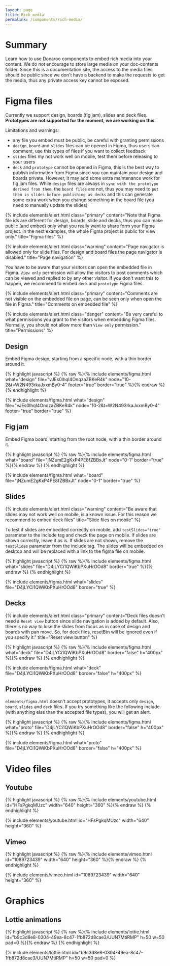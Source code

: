 ```yaml
---
layout: page
title: Rich media
permalink: /components/rich-media/
---
```


# Summary
Learn how to use Docaroo components to embed rich media into your content. We do not encourage to store large media on your doc-contents folder. Since this is a documentation site, the access to the media files should be public since we don't have a backend to make the requests to get the media, thus any private access key cannot be exposed. 

# Figma files
Currently we support design, boards (fig jam), slides and deck files. **Prototypes are not supported for the moment, we are working on this.**

Limitations and warnings:
- any file you embed must be public, be careful with granting permissions
- `design`, `board` and `slides` files can be opened in Figma, thus users can comment, use this types of files if you want to collect feedback
- `slides` files my not work well on mobile, test them before releasing to your users
- `deck` and `prototype` cannot be opened in Figma, this is the best way to publish information from Figma since you can maintain your design and boards private. However, it may add some extra maintenance work for fig jam files. While `design` files are always in `sync with the prototype derived from them`, the `board files` are not, thus you may need to `put them in slides before publishing as decks` and this can generate some extra work when you change something in the board file (you need to manually update the slides)

{% include elements/alert.html class="primary" content="Note that Figma file ids are different for design, boards, slide and decks, thus you can make public (and embed) only what you really want to share form your Figma project. In the next examples, the whole Figma project is public for view only." title="Figma files" %}

{% include elements/alert.html class="warning" content="Page navigator is allowed only for slide files. For design and board files the page navigator is disabled." title="Page navigation" %}

You have to be aware that your visitors can open the embedded file in Figma. `View only` permission will allow the visitors to post comments which can be viewed and replied to by any other visitor. If you don't want this to happen, we recommend to embed `deck` and `prototype` Figma files.

{% include elements/alert.html class="primary" content="Comments are not visible on the embedded file on page, can be seen only when open the file in Figma." title="Comments on embedded file" %}

{% include elements/alert.html class="danger" content="Be very careful to what permissions you grant to the visitors when embedding Figma files. Normally, you should not allow more than `View only` permission." title="Permissions" %}

## Design
Embed Figma design, starting from a specific node, with a thin border around it.

{% highlight javascript %}
{% raw %}{% include elements/figma.html what="design" file="vJEs0lhqI4OnqzaZBKeR4k" node="10-2&t=W2N493rkaJxxmBy0-4" footer="true" border="true" %}{% endraw %}
{% endhighlight %}

{% include elements/figma.html what="design" file="vJEs0lhqI4OnqzaZBKeR4k" node="10-2&t=W2N493rkaJxxmBy0-4" footer="true" border="true" %}

## Fig jam
Embed Figma board, starting from the root node, with a thin border around it.

{% highlight javascript %}
{% raw %}{% include elements/figma.html what="board" file="jNZumE2gKxP4PE8fZBBxJt" node="0-1" border="true" %}{% endraw %}
{% endhighlight %}

{% include elements/figma.html what="board" file="jNZumE2gKxP4PE8fZBBxJt" node="0-1" border="true" %}

## Slides
{% include elements/alert.html class="warning" content="Be aware that slides may not work well on mobile, is a known issue. For this reason we recommend to embed deck files" title="Slide files on mobile" %}

To test if slides are embedded correctly on mobile, add `testSlides="true"` parameter to the include tag and check the page on mobile. If slides are shown correctly, leave it as is. If slides are not shown, remove the `testSlides` parameter from the include tag. The slides will be embedded on desktop and will be replaced with a link to the figma file on mobile.

{% highlight javascript %}
{% raw %}{% include elements/figma.html what="slides" file="D4jLYCi1QWiKbPXuHrOOd8" border="true" %}{% endraw %}
{% endhighlight %}

{% include elements/figma.html what="slides" file="D4jLYCi1QWiKbPXuHrOOd8" border="true" %}

## Decks

{% include elements/alert.html class="primary" content="Deck files doesn't need a `Reset view` button since slide navigation is added by default. Also, there is no way to lose the slides from focus as in case of design and boards with pan move. So, for deck files, resetBtn will be ignored even if you specify it." title="Reset view button" %}

{% highlight javascript %}
{% raw %}{% include elements/figma.html what="deck" file="D4jLYCi1QWiKbPXuHrOOd8" border="false" h="400px" %}{% endraw %}
{% endhighlight %}

{% include elements/figma.html what="deck" file="D4jLYCi1QWiKbPXuHrOOd8" border="false" h="400px" %}

## Prototypes

`elements/figma.html` doesn't accept prototypes, it accepts only `design`, `board`, `slides` and `deck` files. If you try something like the following include (with anything else than the accepted file types), you will get an alert.

{% highlight javascript %}
{% raw %}{% include elements/figma.html what="proto" file="D4jLYCi1QWiKbPXuHrOOd8" border="false" h="400px" %}{% endraw %}
{% endhighlight %}

{% include elements/figma.html what="proto" file="D4jLYCi1QWiKbPXuHrOOd8" border="false" h="400px" %}

# Video files
## Youtube
{% highlight javascript %}
{% raw %}{% include elements/youtube.html id="HFsPgkqMUzc" width="640" height="360" %}{% endraw %}
{% endhighlight %}

{% include elements/youtube.html id="HFsPgkqMUzc" width="640" height="360" %}

## Vimeo
{% highlight javascript %}
{% raw %}{% include elements/vimeo.html id="1089723439" width="640" height="360" %}{% endraw %}
{% endhighlight %}

{% include elements/vimeo.html id="1089723439" width="640" height="360" %}

# Graphics
## Lottie animations
{% highlight javascript %}
{% raw %}{% include elements/lottie.html id="b9c3d8e8-0304-49ea-8c47-1fb872d8cae3/UUN7MtiRMP" h=50 w=50 pad=0 %}{% endraw %}
{% endhighlight %}

{% include elements/lottie.html id="b9c3d8e8-0304-49ea-8c47-1fb872d8cae3/UUN7MtiRMP" h=50 w=50 pad=0 %}